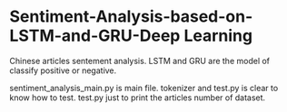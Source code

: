 # Sentiment-Analysis-based-on-LSTM-and-GRU-Deep Learning

Chinese articles sentement analysis.
LSTM and GRU are the model of classify positive or negative.


sentiment_analysis_main.py is main file.
tokenizer and test.py is clear to know how to test.
test.py just to print the articles number of dataset.


